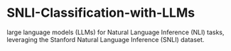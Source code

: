 # SNLI-Classification-with-LLMs
large language models (LLMs) for Natural Language Inference (NLI) tasks, leveraging the Stanford Natural Language Inference (SNLI) dataset.
